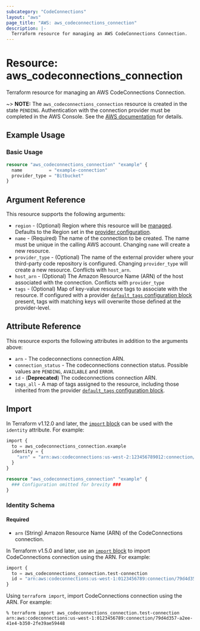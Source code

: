 ```yaml
---
subcategory: "CodeConnections"
layout: "aws"
page_title: "AWS: aws_codeconnections_connection"
description: |-
  Terraform resource for managing an AWS CodeConnections Connection.
---
```


# Resource: aws_codeconnections_connection

Terraform resource for managing an AWS CodeConnections Connection.

~> **NOTE:** The `aws_codeconnections_connection` resource is created in the state `PENDING`. Authentication with the connection provider must be completed in the AWS Console. See the [AWS documentation](https://docs.aws.amazon.com/dtconsole/latest/userguide/connections-update.html) for details.

## Example Usage

### Basic Usage

```terraform
resource "aws_codeconnections_connection" "example" {
  name          = "example-connection"
  provider_type = "Bitbucket"
}
```

## Argument Reference

This resource supports the following arguments:

* `region` - (Optional) Region where this resource will be [managed](https://docs.aws.amazon.com/general/latest/gr/rande.html#regional-endpoints). Defaults to the Region set in the [provider configuration](https://registry.terraform.io/providers/hashicorp/aws/latest/docs#aws-configuration-reference).
* `name` - (Required) The name of the connection to be created. The name must be unique in the calling AWS account. Changing `name` will create a new resource.
* `provider_type` - (Optional) The name of the external provider where your third-party code repository is configured. Changing `provider_type` will create a new resource. Conflicts with `host_arn`.
* `host_arn` - (Optional) The Amazon Resource Name (ARN) of the host associated with the connection. Conflicts with `provider_type`
* `tags` - (Optional) Map of key-value resource tags to associate with the resource. If configured with a provider [`default_tags` configuration block](https://registry.terraform.io/providers/hashicorp/aws/latest/docs#default_tags-configuration-block) present, tags with matching keys will overwrite those defined at the provider-level.

## Attribute Reference

This resource exports the following attributes in addition to the arguments above:

* `arn` - The codeconnections connection ARN.
* `connection_status` - The codeconnections connection status. Possible values are `PENDING`, `AVAILABLE` and `ERROR`.
* `id` - (**Deprecated**) The codeconnections connection ARN.
* `tags_all` - A map of tags assigned to the resource, including those inherited from the provider [`default_tags` configuration block](https://registry.terraform.io/providers/hashicorp/aws/latest/docs#default_tags-configuration-block).

## Import

In Terraform v1.12.0 and later, the [`import` block](https://developer.hashicorp.com/terraform/language/import) can be used with the `identity` attribute. For example:

```terraform
import {
  to = aws_codeconnections_connection.example
  identity = {
    "arn" = "arn:aws:codeconnections:us-west-2:123456789012:connection/example-connection-id"
  }
}

resource "aws_codeconnections_connection" "example" {
  ### Configuration omitted for brevity ###
}
```

### Identity Schema

#### Required

- `arn` (String) Amazon Resource Name (ARN) of the CodeConnections connection.

In Terraform v1.5.0 and later, use an [`import` block](https://developer.hashicorp.com/terraform/language/import) to import CodeConnections connection using the ARN. For example:

```terraform
import {
  to = aws_codeconnections_connection.test-connection
  id = "arn:aws:codeconnections:us-west-1:0123456789:connection/79d4d357-a2ee-41e4-b350-2fe39ae59448"
}
```

Using `terraform import`, import CodeConnections connection using the ARN. For example:

```console
% terraform import aws_codeconnections_connection.test-connection arn:aws:codeconnections:us-west-1:0123456789:connection/79d4d357-a2ee-41e4-b350-2fe39ae59448
```
